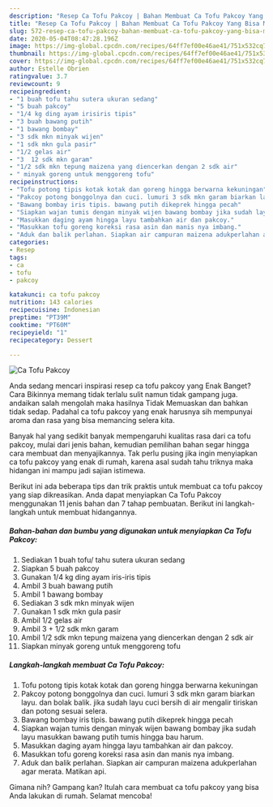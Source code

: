 ```yaml
---
description: "Resep Ca Tofu Pakcoy | Bahan Membuat Ca Tofu Pakcoy Yang Bisa Manjain Lidah"
title: "Resep Ca Tofu Pakcoy | Bahan Membuat Ca Tofu Pakcoy Yang Bisa Manjain Lidah"
slug: 572-resep-ca-tofu-pakcoy-bahan-membuat-ca-tofu-pakcoy-yang-bisa-manjain-lidah
date: 2020-05-04T08:47:28.196Z
image: https://img-global.cpcdn.com/recipes/64ff7ef00e46ae41/751x532cq70/ca-tofu-pakcoy-foto-resep-utama.jpg
thumbnail: https://img-global.cpcdn.com/recipes/64ff7ef00e46ae41/751x532cq70/ca-tofu-pakcoy-foto-resep-utama.jpg
cover: https://img-global.cpcdn.com/recipes/64ff7ef00e46ae41/751x532cq70/ca-tofu-pakcoy-foto-resep-utama.jpg
author: Estelle Obrien
ratingvalue: 3.7
reviewcount: 9
recipeingredient:
- "1 buah tofu tahu sutera ukuran sedang"
- "5 buah pakcoy"
- "1/4 kg ding ayam irisiris tipis"
- "3 buah bawang putih"
- "1 bawang bombay"
- "3 sdk mkn minyak wijen"
- "1 sdk mkn gula pasir"
- "1/2 gelas air"
- "3  12 sdk mkn garam"
- "1/2 sdk mkn tepung maizena yang diencerkan dengan 2 sdk air"
- " minyak goreng untuk menggoreng tofu"
recipeinstructions:
- "Tofu potong tipis kotak kotak dan goreng hingga berwarna kekuningan"
- "Pakcoy potong bonggolnya dan cuci. lumuri 3 sdk mkn garam biarkan layu. dan bolak balik. jika sudah layu cuci bersih di air mengalir tiriskan dan potong sesuai selera."
- "Bawang bombay iris tipis. bawang putih dikeprek hingga pecah"
- "Siapkan wajan tumis dengan minyak wijen bawang bombay jika sudah layu masukkan bawang putih tumis hingga bau harum."
- "Masukkan daging ayam hingga layu tambahkan air dan pakcoy."
- "Masukkan tofu goreng koreksi rasa asin dan manis nya imbang."
- "Aduk dan balik perlahan. Siapkan air campuran maizena adukperlahan agar merata. Matikan api."
categories:
- Resep
tags:
- ca
- tofu
- pakcoy

katakunci: ca tofu pakcoy 
nutrition: 143 calories
recipecuisine: Indonesian
preptime: "PT39M"
cooktime: "PT60M"
recipeyield: "1"
recipecategory: Dessert

---
```



![Ca Tofu Pakcoy](https://img-global.cpcdn.com/recipes/64ff7ef00e46ae41/751x532cq70/ca-tofu-pakcoy-foto-resep-utama.jpg)

Anda sedang mencari inspirasi resep ca tofu pakcoy yang Enak Banget? Cara Bikinnya memang tidak terlalu sulit namun tidak gampang juga. andaikan salah mengolah maka hasilnya Tidak Memuaskan dan bahkan tidak sedap. Padahal ca tofu pakcoy yang enak harusnya sih mempunyai aroma dan rasa yang bisa memancing selera kita.



Banyak hal yang sedikit banyak mempengaruhi kualitas rasa dari ca tofu pakcoy, mulai dari jenis bahan, kemudian pemilihan bahan segar hingga cara membuat dan menyajikannya. Tak perlu pusing jika ingin menyiapkan ca tofu pakcoy yang enak di rumah, karena asal sudah tahu triknya maka hidangan ini mampu jadi sajian istimewa.


Berikut ini ada beberapa tips dan trik praktis untuk membuat ca tofu pakcoy yang siap dikreasikan. Anda dapat menyiapkan Ca Tofu Pakcoy menggunakan 11 jenis bahan dan 7 tahap pembuatan. Berikut ini langkah-langkah untuk membuat hidangannya.

<!--inarticleads1-->

##### Bahan-bahan dan bumbu yang digunakan untuk menyiapkan Ca Tofu Pakcoy:

1. Sediakan 1 buah tofu/ tahu sutera ukuran sedang
1. Siapkan 5 buah pakcoy
1. Gunakan 1/4 kg ding ayam iris-iris tipis
1. Ambil 3 buah bawang putih
1. Ambil 1 bawang bombay
1. Sediakan 3 sdk mkn minyak wijen
1. Gunakan 1 sdk mkn gula pasir
1. Ambil 1/2 gelas air
1. Ambil 3 + 1/2 sdk mkn garam
1. Ambil 1/2 sdk mkn tepung maizena yang diencerkan dengan 2 sdk air
1. Siapkan  minyak goreng untuk menggoreng tofu




<!--inarticleads2-->

##### Langkah-langkah membuat Ca Tofu Pakcoy:

1. Tofu potong tipis kotak kotak dan goreng hingga berwarna kekuningan
1. Pakcoy potong bonggolnya dan cuci. lumuri 3 sdk mkn garam biarkan layu. dan bolak balik. jika sudah layu cuci bersih di air mengalir tiriskan dan potong sesuai selera.
1. Bawang bombay iris tipis. bawang putih dikeprek hingga pecah
1. Siapkan wajan tumis dengan minyak wijen bawang bombay jika sudah layu masukkan bawang putih tumis hingga bau harum.
1. Masukkan daging ayam hingga layu tambahkan air dan pakcoy.
1. Masukkan tofu goreng koreksi rasa asin dan manis nya imbang.
1. Aduk dan balik perlahan. Siapkan air campuran maizena adukperlahan agar merata. Matikan api.




Gimana nih? Gampang kan? Itulah cara membuat ca tofu pakcoy yang bisa Anda lakukan di rumah. Selamat mencoba!
